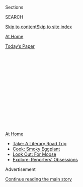<div id="app">

<div>

<div>

<div>

<div class="NYTAppHideMasthead css-1q2w90k e1suatyy0">

<div class="section css-ui9rw0 e1suatyy2">

<div class="css-eph4ug er09x8g0">

<div class="css-6n7j50">

</div>

<span class="css-1dv1kvn">Sections</span>

<div class="css-10488qs">

<span class="css-1dv1kvn">SEARCH</span>

</div>

[Skip to content](#site-content)[Skip to site index](#site-index)

</div>

<div id="masthead-section-label" class="css-1wr3we4 eaxe0e00">

[At
Home](https://www.nytimes3xbfgragh.onion/spotlight/at-home)

</div>

<div class="css-10698na e1huz5gh0">

</div>

</div>

<div id="masthead-bar-one" class="section hasLinks css-15hmgas e1csuq9d3">

<div class="css-uqyvli e1csuq9d0">

</div>

<div class="css-1uqjmks e1csuq9d1">

</div>

<div class="css-9e9ivx">

[](https://myaccount.nytimes3xbfgragh.onion/auth/login?response_type=cookie&client_id=vi)

</div>

<div class="css-1bvtpon e1csuq9d2">

[Today’s
Paper](https://www.nytimes3xbfgragh.onion/section/todayspaper)

</div>

</div>

</div>

</div>

<div data-aria-hidden="false">

<div id="site-content" data-role="main">

<div>

<div class="css-1aor85t" style="opacity:0.000000001;z-index:-1;visibility:hidden">

<div class="css-1hqnpie">

<div class="css-epjblv">

<span class="css-17xtcya">[At
Home](/spotlight/at-home)</span><span class="css-x15j1o">|</span><span class="css-fwqvlz">Spend
Time with Shakespeare’s Family and Take a Master Class in
Ballet</span>

</div>

<div class="css-k008qs">

<div class="css-1iwv8en">

<span class="css-18z7m18"></span>

<div>

</div>

</div>

<span class="css-1n6z4y">https://nyti.ms/33dVPcc</span>

<div class="css-1705lsu">

<div class="css-4xjgmj">

<div class="css-4skfbu" data-role="toolbar" data-aria-label="Social Media Share buttons, Save button, and Comments Panel with current comment count" data-testid="share-tools">

  - 
  - 
  - 
  - 
    
    <div class="css-6n7j50">
    
    </div>

  - 

</div>

</div>

</div>

</div>

</div>

</div>

<div id="NYT_TOP_BANNER_REGION" class="css-13pd83m">

<div>

<div id="maps-athome-menu" class="section interactive-content interactive-size-medium css-1edisqu">

<div class="css-17ih8de interactive-body">

<div class="at-home-nav__innerContainer">

<div class="at-home-nav__title">

[At
Home](https://www.nytimes3xbfgragh.onion/spotlight/at-home?action=click&pgtype=Article&state=default&region=TOP_BANNER&context=at_home_menu)

</div>

  - [Take: A Literary Road
    Trip](https://www.nytimes3xbfgragh.onion/2020/07/28/books/time-for-a-literary-road-trip.html?action=click&pgtype=Article&state=default&region=TOP_BANNER&context=at_home_menu)
  - [Cook: Smoky
    Eggplant](https://www.nytimes3xbfgragh.onion/2020/07/29/magazine/bored-with-your-home-cooking-some-smoky-eggplant-will-fix-that.html?action=click&pgtype=Article&state=default&region=TOP_BANNER&context=at_home_menu)
  - [Look Out: For
    Moose](https://www.nytimes3xbfgragh.onion/2020/07/27/travel/moose-michigan-isle-royale.html?action=click&pgtype=Article&state=default&region=TOP_BANNER&context=at_home_menu)
  - [Explore: Reporters’
    Obsessions](https://www.nytimes3xbfgragh.onion/interactive/2020/at-home/even-more-reporters-editors-diaries-lists-recommendations.html?action=click&pgtype=Article&state=default&region=TOP_BANNER&context=at_home_menu)

</div>

</div>

</div>

</div>

</div>

<div id="top-wrapper" class="css-1sy8kpn">

<div id="top-slug" class="css-l9onyx">

Advertisement

</div>

[Continue reading the main
story](#after-top)

<div class="ad top-wrapper" style="text-align:center;height:100%;display:block;min-height:250px">

<div id="top" class="place-ad" data-position="top" data-size-key="top">

</div>

</div>

<div id="after-top">

</div>

</div>

<div>

<div id="sponsor-wrapper" class="css-1hyfx7x">

<div id="sponsor-slug" class="css-19vbshk">

Supported by

</div>

[Continue reading the main
story](#after-sponsor)

<div id="sponsor" class="ad sponsor-wrapper" style="text-align:center;height:100%;display:block">

</div>

<div id="after-sponsor">

</div>

</div>

<div class="css-186x18t">

</div>

<div class="css-1vkm6nb ehdk2mb0">

# Spend Time with Shakespeare’s Family and Take a Master Class in Ballet

</div>

As August arrives, you can learn how an author conjured Elizabethan
England and engage your children’s five senses in a mystery
game.

<div class="css-79elbk" data-testid="photoviewer-wrapper">

<div class="css-z3e15g" data-testid="photoviewer-wrapper-hidden">

</div>

<div class="css-1a48zt4 ehw59r15" data-testid="photoviewer-children">

![<span class="css-cnj6d5 e1z0qqy90" itemprop="copyrightHolder"><span class="css-1ly73wi e1tej78p0">Credit...</span><span><span>Jackson
Gibbs</span></span></span>](https://static01.graylady3jvrrxbe.onion/images/2020/08/02/multimedia/02AH-calendar2-illo-web/02AH-calendar2-illo-web-articleLarge.jpg?quality=75&auto=webp&disable=upscale)

</div>

</div>

<div class="css-18e8msd">

<div class="css-vp77d3 epjyd6m0">

<div class="css-1baulvz">

By [<span class="css-1baulvz" itemprop="name">Adriana
Balsamo</span>](https://www.nytimes3xbfgragh.onion/by/adriana-balsamo)
and [<span class="css-1baulvz last-byline" itemprop="name">Hilary
Moss</span>](https://www.nytimes3xbfgragh.onion/by/hilary-moss)

</div>

</div>

  - 
    
    <div class="css-ld3wwf e16638kd2">
    
    Aug. 1,
    2020
    
    </div>

  - 
    
    <div class="css-4xjgmj">
    
    <div class="css-d8bdto" data-role="toolbar" data-aria-label="Social Media Share buttons, Save button, and Comments Panel with current comment count" data-testid="share-tools">
    
      - 
      - 
      - 
      - 
        
        <div class="css-6n7j50">
        
        </div>
    
      - 
    
    </div>
    
    </div>

</div>

</div>

<div class="section meteredContent css-1r7ky0e" name="articleBody" itemprop="articleBody">

<div class="css-1fanzo5 StoryBodyCompanionColumn">

<div class="css-53u6y8">

*Here is a sampling of the week’s events and how to tune in (all times
are Eastern). Note that events are subject to change after publication.*

-----

## Monday

The **multimedia artist** **[Tony
Oursler](https://www.nytimes3xbfgragh.onion/2015/06/09/t-magazine/tony-oursler-home-studio-tour.html)**
explores how technology touches humanity through pieces that blend
video, painting and collage. In his mesmerizing exhibition **“Magical
Variations,”** on Lehmann Maupin gallery’s website, Mr. Oursler wraps in
everything from 5G conspiracy theories to “The Legend of Sleepy
Hollow.”  
  
**When** Through Aug. 16  
**Where**
[lehmannmaupin.com](https://www.lehmannmaupin.com/viewing-room/tony-oursler)  
  
**Travel back to Elizabethan England** as the Black Death sets in, with
Maggie O’Farrell, the author of
“**[Hamnet](https://www.nytimes3xbfgragh.onion/2020/07/17/books/review/hamnet-maggie-ofarrell.html)**”
— one of The New York Times’s [books to watch
for](https://www.nytimes3xbfgragh.onion/2020/06/24/books/new-july-books.html)
this month. Ms. O’Farrell discusses her novel, in which she imagines the
inner workings of William Shakespeare’s family, at a virtual event held
by Politics and Prose, a bookstore in Washington, D.C.  
  
**When** 5 p.m.  
**Where**
[politics-prose.com/event](https://www.politics-prose.com/event/book/pp-live-maggie-ofarrell-hamnet-in-conversation-amity-gaige)

-----

</div>

</div>

<div class="css-1fanzo5 StoryBodyCompanionColumn">

<div class="css-53u6y8">

## Tuesday

Ponder the complexities and consequences of social interactions with the
author and podcast host **Malcolm Gladwell**. His most recent book,
“**Talking to Strangers,**” dives<span class="css-8l6xbc evw5hdy0">
</span>into the topic of first impressions — [which, he argues, are
often full of
misunderstandings](https://www.nytimes3xbfgragh.onion/2019/08/30/business/malcolm-gladwell-talking-to-strangers.html)—
and examines the ripple effect they have on society. Oliver Burkeman, a
columnist for The Guardian, joins Mr. Gladwell in conversation. Tickets
start at about $6.  
  
**When** 1:30 p.m.  
**Where**
[membership.theguardian.com/events](https://membership.theguardian.com/events)

-----

## Wednesday

As part of a celebration for its 50th anniversary, the **** **[Ballet
Hispánico](https://www.nytimes3xbfgragh.onion/2019/11/24/arts/dance/ballet-hispanico-review.html)**
**** dance company releases archival footage of “Cada Noche … Tango,”
choreographed by Graciela Daniele and performed in 1992. The piece was
inspired by Buenos Aires’s passionate underground nightlife from the
1920s and ’30s. The performance is followed by a talk with Eduardo
Vilaro, Ballet Hispánico’s artistic director and chief executive, and
some of the dancers.  
  
**When** 7 p.m.  
**Where**
[ballethispanico.org/bunidos/watch-party](http://r20.rs6.net/tn.jsp?f=001_OFfEphF10YZ0-xbGzNCumLortXyKLcRheOhwr0XLWtvahF7bSg32WekAkesfMsmNiMlfbgkcfdvMW9kj5G5jo6vqo9r4Q_2KntBZsbwGWrT4V4mfOq6iRLIGwqAaR35sRgWiaFm__ou0GAnhiJIJhvAOkwN-Aef-v_jr14ojl6dyO1I3g6Oje3wSlCUlVf5p5r2vUqCg11WNXY5jri_NA==&c=kJatXI4cJaEJSfIoW6aZUvG23ITP-YMH-FZGBLLT4aZqaYX8iL1bGg==&ch=jtv5g6Fw5AS-c0CZDIngHS4580VSgllMogfK8wt_zmrBMvScABCZyA==)

-----

## Thursday

**Listen to**, and learn about, **the Stonehill Recordings** made in
1948 by Ben Stonehill, a collector of folklore. He cataloged more than
1,000 songs from refugees of the Holocaust who, at the time, were living
at the Hotel Marseilles on New York’s Upper West Side. Miriam Isaacs, a
Yiddish scholar, explains more of the back story and the musician
Vladimir Fridman performs at an online program hosted by the Museum of
Jewish Heritage in Manhattan.

</div>

</div>

<div class="css-1fanzo5 StoryBodyCompanionColumn">

<div class="css-53u6y8">

**When** 2 p.m.  
**Where**
[mjhnyc.org/events](https://mjhnyc.org/events/survivor-songs-amazing-stonehill-recordings/)

**Unleash your inner writer** with the award-winning author ****
**[Curtis
Sittenfeld](https://www.nytimes3xbfgragh.onion/2020/07/18/at-home/coronavirus-fiction-writing.html)**.
She shares her tips for writing short fiction and overcoming mental
blocks with Amy Virshup, the editor of Travel and At Home for The New
York Times. Send the opening sentence<span class="css-8l6xbc evw5hdy0">
</span>of your short story to <athome@NYTimes.com> with the subject line
“My Short Story,” and it may be read live.  
  
**When** 6 p.m.  
**Where**
[timesevents.nytimes3xbfgragh.onion](https://timesevents.nytimes3xbfgragh.onion/astorywritingclasswithcurtissittenfeld)

-----

## Friday

Missing your ceramics class? **The Clay Studio,** based in Philadelphia,
has an array of tutorials on projects you can do from home without a
wheel or other professional equipment. Learn about the importance of
underglazing and find out how to make prints from your clay creations.  
  
**When** Anytime  
**Where**
[theclaystudio.org/clay-at-home-tutorials](https://www.theclaystudio.org/clay-at-home-tutorials)

-----

## Saturday

Start your weekend with a **viewing of “Who’s There?,”** a play directed
by Sim Yan Ying, a performer and playwright from Singapore currently
based in New York, and Alvin Tan, the founder and artistic director of
The Necessary Stage, a nonprofit theater company in Singapore. “Who’s
There?” delves into themes of racial injustices with artists
participating from the United States, Singapore and Malaysia all in real
time on Zoom. Tickets are donation based, with a suggestion of $10 and a
minimum of $1.  
  
**When** 10 a.m.  
**Where**
[newohiotheatre.org/whos-there.htm](http://newohiotheatre.org/whos-there.htm)

-----

<div class="css-79elbk" data-testid="photoviewer-wrapper">

<div class="css-z3e15g" data-testid="photoviewer-wrapper-hidden">

</div>

<div class="css-1a48zt4 ehw59r15" data-testid="photoviewer-children">

<div class="css-zgakxe erfvjey0">

<span class="css-1ly73wi e1tej78p0">Image</span>

<div class="css-zjzyr8">

<div data-testid="lazyimage-container" style="height:386.6666666666667px">

</div>

</div>

</div>

<span class="css-cnj6d5 e1z0qqy90" itemprop="copyrightHolder"><span class="css-1ly73wi e1tej78p0">Credit...</span><span>Jackson
Gibbs</span></span>

</div>

</div>

</div>

</div>

<div class="css-1fanzo5 StoryBodyCompanionColumn">

<div class="css-53u6y8">

## Sunday

Combine snack time and play time with the **[Children’s Museum of
Manhattan](https://cmom.org/)’s** **mystery taste testing guide**, ****
which engages all five senses by suggesting different foods to taste and
questions to ask your children. This game is also a good way of subtly
encouraging them to expand their palates — studies show that it can take
several tries [before kids start to like a new
food](https://www.nytimes3xbfgragh.onion/article/kids-healthy-eating-habits.html).
Best for ages 4 and up.

**When** Anytime  
**Where**
[athome.cmom.org](https://athome.cmom.org/mystery-taste-testing-and-movement-game/)

</div>

</div>

</div>

<div>

</div>

<div>

</div>

<div>

</div>

<div>

<div id="bottom-wrapper" class="css-1ede5it">

<div id="bottom-slug" class="css-l9onyx">

Advertisement

</div>

[Continue reading the main
story](#after-bottom)

<div id="bottom" class="ad bottom-wrapper" style="text-align:center;height:100%;display:block;min-height:90px">

</div>

<div id="after-bottom">

</div>

</div>

</div>

</div>

</div>

## Site Index

<div>

</div>

## Site Information Navigation

  - [© <span>2020</span> <span>The New York Times
    Company</span>](https://help.nytimes3xbfgragh.onion/hc/en-us/articles/115014792127-Copyright-notice)

<!-- end list -->

  - [NYTCo](https://www.nytco.com/)
  - [Contact
    Us](https://help.nytimes3xbfgragh.onion/hc/en-us/articles/115015385887-Contact-Us)
  - [Work with us](https://www.nytco.com/careers/)
  - [Advertise](https://nytmediakit.com/)
  - [T Brand Studio](http://www.tbrandstudio.com/)
  - [Your Ad
    Choices](https://www.nytimes3xbfgragh.onion/privacy/cookie-policy#how-do-i-manage-trackers)
  - [Privacy](https://www.nytimes3xbfgragh.onion/privacy)
  - [Terms of
    Service](https://help.nytimes3xbfgragh.onion/hc/en-us/articles/115014893428-Terms-of-service)
  - [Terms of
    Sale](https://help.nytimes3xbfgragh.onion/hc/en-us/articles/115014893968-Terms-of-sale)
  - [Site
    Map](https://spiderbites.nytimes3xbfgragh.onion)
  - [Help](https://help.nytimes3xbfgragh.onion/hc/en-us)
  - [Subscriptions](https://www.nytimes3xbfgragh.onion/subscription?campaignId=37WXW)

</div>

</div>

</div>

</div>
